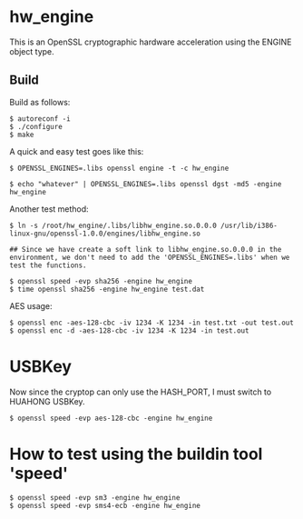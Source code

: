 # hw_engine

This is an OpenSSL cryptographic hardware acceleration using the ENGINE object type.

## Build

Build as follows:

    $ autoreconf -i
    $ ./configure
    $ make

A quick and easy test goes like this:

    $ OPENSSL_ENGINES=.libs openssl engine -t -c hw_engine

    $ echo "whatever" | OPENSSL_ENGINES=.libs openssl dgst -md5 -engine hw_engine


Another test method:

    $ ln -s /root/hw_engine/.libs/libhw_engine.so.0.0.0 /usr/lib/i386-linux-gnu/openssl-1.0.0/engines/libhw_engine.so

    ## Since we have create a soft link to libhw_engine.so.0.0.0 in the environment, we don't need to add the 'OPENSSL_ENGINES=.libs' when we test the functions.
    
    $ openssl speed -evp sha256 -engine hw_engine
    $ time openssl sha256 -engine hw_engine test.dat

AES usage:

    $ openssl enc -aes-128-cbc -iv 1234 -K 1234 -in test.txt -out test.out
    $ openssl enc -d -aes-128-cbc -iv 1234 -K 1234 -in test.out

# USBKey
Now since the cryptop can only use the HASH_PORT, I must switch to HUAHONG USBKey.

    $ openssl speed -evp aes-128-cbc -engine hw_engine
    
# How to test using the buildin tool 'speed'

    $ openssl speed -evp sm3 -engine hw_engine
    $ openssl speed -evp sms4-ecb -engine hw_engine
